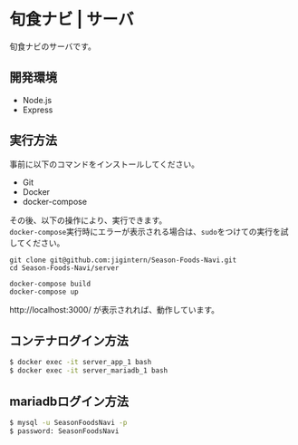 旬食ナビ | サーバ
====

旬食ナビのサーバです。

## 開発環境
* Node.js
* Express

## 実行方法
事前に以下のコマンドをインストールしてください。

* Git
* Docker
* docker-compose

その後、以下の操作により、実行できます。  
`docker-compose`実行時にエラーが表示される場合は、`sudo`をつけての実行を試してください。

```
git clone git@github.com:jigintern/Season-Foods-Navi.git
cd Season-Foods-Navi/server

docker-compose build
docker-compose up
```

http://localhost:3000/ が表示されれば、動作しています。

## コンテナログイン方法
```bash
$ docker exec -it server_app_1 bash
$ docker exec -it server_mariadb_1 bash
```
## mariadbログイン方法
```bash
$ mysql -u SeasonFoodsNavi -p
$ password: SeasonFoodsNavi
```